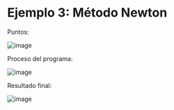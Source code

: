 # Ejemplo 3: Método Newton

Puntos:

![image](https://github.com/22030130/Numerical-Methods-/assets/147437999/b6924bd7-9b3b-4ecd-af06-e024517e86c3)

Proceso del programa:

![image](https://github.com/22030130/Numerical-Methods-/assets/147437999/e662f182-f7ef-4aae-a8ae-0b29f8634264)

Resultado final:

![image](https://github.com/22030130/Numerical-Methods-/assets/147437999/8a97fa0c-012d-4114-9210-3dfb33d3f00e)


